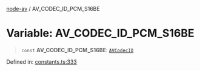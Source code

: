[node-av](../globals.md) / AV\_CODEC\_ID\_PCM\_S16BE

# Variable: AV\_CODEC\_ID\_PCM\_S16BE

> `const` **AV\_CODEC\_ID\_PCM\_S16BE**: [`AVCodecID`](../type-aliases/AVCodecID.md)

Defined in: [constants.ts:333](https://github.com/seydx/av/blob/f8631fc881b394300b1479f511d55cf1c370a87f/src/constants/constants.ts#L333)
